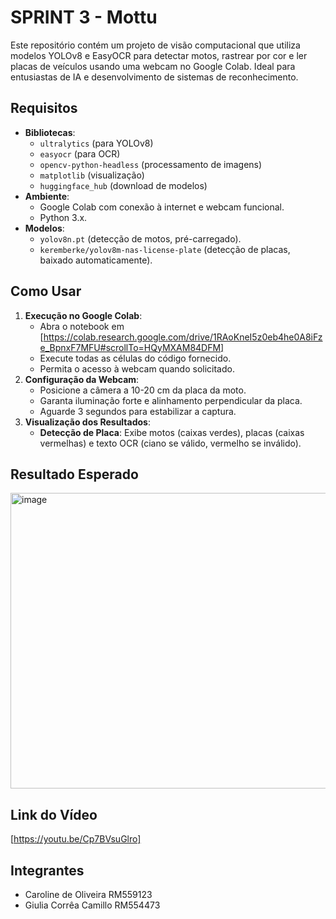 # SPRINT 3 - Mottu

Este repositório contém um projeto de visão computacional que utiliza modelos YOLOv8 e EasyOCR para detectar motos, rastrear por cor e ler placas de veículos usando uma webcam no Google Colab. Ideal para entusiastas de IA e desenvolvimento de sistemas de reconhecimento.

## Requisitos

- **Bibliotecas**:
  - `ultralytics` (para YOLOv8)
  - `easyocr` (para OCR)
  - `opencv-python-headless` (processamento de imagens)
  - `matplotlib` (visualização)
  - `huggingface_hub` (download de modelos)
- **Ambiente**:
  - Google Colab com conexão à internet e webcam funcional.
  - Python 3.x.
- **Modelos**:
  - `yolov8n.pt` (detecção de motos, pré-carregado).
  - `keremberke/yolov8m-nas-license-plate` (detecção de placas, baixado automaticamente).

## Como Usar

1. **Execução no Google Colab**:
   - Abra o notebook em [https://colab.research.google.com/drive/1RAoKneI5z0eb4he0A8iFze_BpnxF7MFU#scrollTo=HQyMXAM84DFM]
   - Execute todas as células do código fornecido.
   - Permita o acesso à webcam quando solicitado.
2. **Configuração da Webcam**:
   - Posicione a câmera a 10-20 cm da placa da moto.
   - Garanta iluminação forte e alinhamento perpendicular da placa.
   - Aguarde 3 segundos para estabilizar a captura.
3. **Visualização dos Resultados**:
   - **Detecção de Placa**: Exibe motos (caixas verdes), placas (caixas vermelhas) e texto OCR (ciano se válido, vermelho se inválido).

## Resultado Esperado

<img width="637" height="473" alt="image" src="https://github.com/user-attachments/assets/1eadb93e-4b91-4bc9-b07d-8bb7f2c02e84" />


## Link do Vídeo

[https://youtu.be/Cp7BVsuGlro]

## Integrantes 

- Caroline de Oliveira RM559123
- Giulia Corrêa Camillo RM554473
